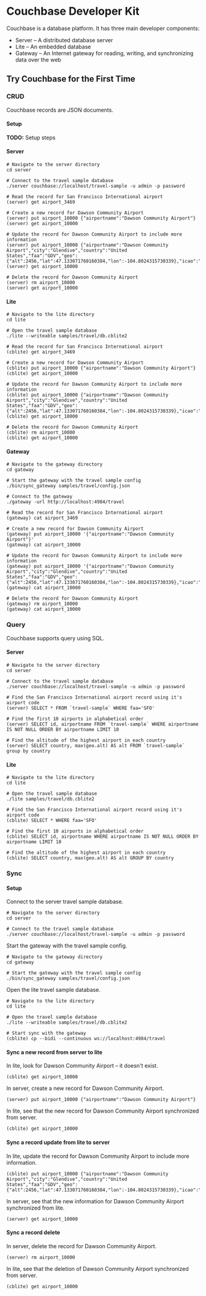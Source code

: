 # Couchbase Developer Kit

Couchbase is a database platform. It has three main developer components:

* Server – A distributed database server
* Lite – An embedded database
* Gateway – An Internet gateway for reading, writing, and synchronizing data over the web

## Try Couchbase for the First Time

### CRUD

Couchbase records are JSON documents.

#### Setup

**TODO:** Setup steps

#### Server

```shell
# Navigate to the server directory
cd server

# Connect to the travel sample database 
./server couchbase://localhost/travel-sample -u admin -p password

# Read the record for San Francisco International airport
(server) get airport_3469

# Create a new record for Dawson Community Airport
(server) put airport_10000 {"airportname":"Dawson Community Airport"}
(server) get airport_10000

# Update the record for Dawson Community Airport to include more information
(server) put airport_10000 {"airportname":"Dawson Community Airport","city":"Glendive","country":"United States","faa":"GDV","geo":{"alt":2456,"lat":47.133071760160384,"lon":-104.8024315730339},"icao":"KGDV","type":"airport","tz":"America/Denver"}
(server) get airport_10000

# Delete the record for Dawson Community Airport
(server) rm airport_10000
(server) get airport_10000
```

#### Lite

```shell
# Navigate to the lite directory
cd lite

# Open the travel sample database
./lite --writeable samples/travel/db.cblite2

# Read the record for San Francisco International airport
(cblite) get airport_3469

# Create a new record for Dawson Community Airport
(cblite) put airport_10000 {"airportname":"Dawson Community Airport"}
(cblite) get airport_10000

# Update the record for Dawson Community Airport to include more information
(cblite) put airport_10000 {"airportname":"Dawson Community Airport","city":"Glendive","country":"United States","faa":"GDV","geo":{"alt":2456,"lat":47.133071760160384,"lon":-104.8024315730339},"icao":"KGDV","type":"airport","tz":"America/Denver"}
(cblite) get airport_10000

# Delete the record for Dawson Community Airport
(cblite) rm airport_10000
(cblite) get airport_10000
```

#### Gateway

```shell
# Navigate to the gateway directory
cd gateway

# Start the gateway with the travel sample config
./bin/sync_gateway samples/travel/config.json

# Connect to the gateway
./gateway -url http://localhost:4984/travel

# Read the record for San Francisco International airport
(gateway) cat airport_3469

# Create a new record for Dawson Community Airport
(gateway) put airport_10000 '{"airportname":"Dawson Community Airport"}'
(gateway) cat airport_10000

# Update the record for Dawson Community Airport to include more information
(gateway) put airport_10000 '{"airportname":"Dawson Community Airport","city":"Glendive","country":"United States","faa":"GDV","geo":{"alt":2456,"lat":47.133071760160384,"lon":-104.8024315730339},"icao":"KGDV","type":"airport","tz":"America/Denver"}'
(gateway) cat airport_10000

# Delete the record for Dawson Community Airport
(gateway) rm airport_10000
(gateway) cat airport_10000
```

### Query

Couchbase supports query using SQL.

#### Server

```shell
# Navigate to the server directory
cd server

# Connect to the travel sample database 
./server couchbase://localhost/travel-sample -u admin -p password

# Find the San Francisco International airport record using it's airport code
(server) SELECT * FROM `travel-sample` WHERE faa='SFO'

# Find the first 10 airports in alphabetical order
(server) SELECT id, airportname FROM `travel-sample` WHERE airportname IS NOT NULL ORDER BY airportname LIMIT 10

# Find the altitude of the highest airport in each country
(server) SELECT country, max(geo.alt) AS alt FROM `travel-sample` group by country
```

#### Lite

```shell
# Navigate to the lite directory
cd lite

# Open the travel sample database
./lite samples/travel/db.cblite2

# Find the San Francisco International airport record using it's airport code
(cblite) SELECT * WHERE faa='SFO'

# Find the first 10 airports in alphabetical order
(cblite) SELECT id, airportname WHERE airportname IS NOT NULL ORDER BY airportname LIMIT 10

# Find the altitude of the highest airport in each country
(cblite) SELECT country, max(geo.alt) AS alt GROUP BY country
```

### Sync

#### Setup

Connect to the server travel sample database.

```shell
# Navigate to the server directory
cd server

# Connect to the travel sample database 
./server couchbase://localhost/travel-sample -u admin -p password
```

Start the gateway with the travel sample config.

```shell
# Navigate to the gateway directory
cd gateway

# Start the gateway with the travel sample config
./bin/sync_gateway samples/travel/config.json
```

Open the lite travel sample database.

```shell
# Navigate to the lite directory
cd lite

# Open the travel sample database
./lite --writeable samples/travel/db.cblite2

# Start sync with the gateway
(cblite) cp --bidi --continuous ws://localhost:4984/travel
```

#### Sync a new record from server to lite

In lite, look for Dawson Community Airport – it doesn't exist.

```shell
(cblite) get airport_10000
```

In server, create a new record for Dawson Community Airport.

```shell
(server) put airport_10000 {"airportname":"Dawson Community Airport"}
```

In lite, see that the new record for Dawson Community Airport synchronized from server.

```shell
(cblite) get airport_10000
```

#### Sync a record update from lite to server

In lite, update the record for Dawson Community Airport to include more information.

```shell
(cblite) put airport_10000 {"airportname":"Dawson Community Airport","city":"Glendive","country":"United States","faa":"GDV","geo":{"alt":2456,"lat":47.133071760160384,"lon":-104.8024315730339},"icao":"KGDV","type":"airport","tz":"America/Denver"}
```

In server, see that the new information for Dawson Community Airport synchronized from lite.

```shell
(server) get airport_10000
```

#### Sync a record delete

In server, delete the record for Dawson Community Airport.

```shell
(server) rm airport_10000
```

In lite, see that the deletion of Dawson Community Airport synchronized from server.

```shell
(cblite) get airport_10000
```
